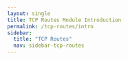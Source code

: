 ```yaml
---
layout: single
title: TCP Routes Module Introduction
permalink: /tcp-routes/intro
sidebar:
  title: "TCP Routes"
  nav: sidebar-tcp-routes
---
```

